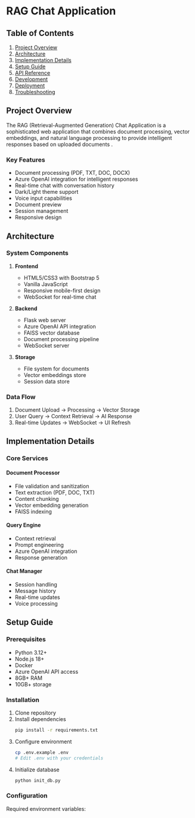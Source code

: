 # RAG Chat Application

## Table of Contents
1. [Project Overview](#project-overview)
2. [Architecture](#architecture)
3. [Implementation Details](#implementation-details)
4. [Setup Guide](#setup-guide)
5. [API Reference](#api-reference)
6. [Development](#development)
7. [Deployment](#deployment)
8. [Troubleshooting](#troubleshooting)

## Project Overview
The RAG (Retrieval-Augmented Generation) Chat Application is a sophisticated web application that combines document processing, vector embeddings, and natural language processing to provide intelligent responses based on uploaded documents   .

### Key Features
- Document processing (PDF, TXT, DOC, DOCX)
- Azure OpenAI integration for intelligent responses
- Real-time chat with conversation history
- Dark/Light theme support
- Voice input capabilities
- Document preview
- Session management
- Responsive design

## Architecture

### System Components
1. **Frontend**
   - HTML5/CSS3 with Bootstrap 5
   - Vanilla JavaScript
   - Responsive mobile-first design
   - WebSocket for real-time chat

2. **Backend**
   - Flask web server
   - Azure OpenAI API integration
   - FAISS vector database
   - Document processing pipeline
   - WebSocket server

3. **Storage**
   - File system for documents
   - Vector embeddings store
   - Session data store

### Data Flow
1. Document Upload → Processing → Vector Storage
2. User Query → Context Retrieval → AI Response
3. Real-time Updates → WebSocket → UI Refresh

## Implementation Details

### Core Services

#### Document Processor
- File validation and sanitization
- Text extraction (PDF, DOC, TXT)
- Content chunking
- Vector embedding generation
- FAISS indexing

#### Query Engine
- Context retrieval
- Prompt engineering
- Azure OpenAI integration
- Response generation

#### Chat Manager
- Session handling
- Message history
- Real-time updates
- Voice processing

## Setup Guide

### Prerequisites
- Python 3.12+
- Node.js 18+
- Docker
- Azure OpenAI API access
- 8GB+ RAM
- 10GB+ storage

### Installation
1. Clone repository
2. Install dependencies
   ```bash
   pip install -r requirements.txt
   ```
3. Configure environment
   ```bash
   cp .env.example .env
   # Edit .env with your credentials
   ```
4. Initialize database
   ```bash
   python init_db.py
   ```

### Configuration
Required environment variables:

